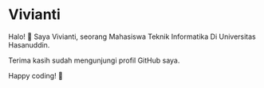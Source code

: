 # Vivianti

Halo! 👋 Saya Vivianti, seorang Mahasiswa Teknik Informatika Di Universitas Hasanuddin.

<!-- ## Tentang Saya

Saya adalah [sebutkan lebih lanjut tentang diri Anda, minat, atau proyek yang Anda kerjakan]. Saya memiliki latar belakang di [sebutkan latar belakang pendidikan atau pengalaman Anda] dan saya senang [sebutkan aktivitas atau hobi Anda yang terkait dengan pemrograman atau pengembangan perangkat lunak].

## Proyek Terkini

Berikut beberapa proyek yang sedang saya kerjakan atau yang baru-baru ini saya selesaikan:

- [Nama Proyek 1](link_proyek_1): Deskripsi singkat proyek 1.
- [Nama Proyek 2](link_proyek_2): Deskripsi singkat proyek 2.
- ...

## Kemampuan

- **Bahasa Pemrograman:** [Daftar bahasa pemrograman yang Anda kuasai]
- **Framework:** [Daftar framework yang Anda kuasai]
- **Teknologi:** [Daftar teknologi atau alat yang Anda pakai]

## Statistik GitHub

[![Statistik GitHub](https://github-readme-stats.vercel.app/api?username=nama_pengguna&show_icons=true&hide_border=true)](https://github.com/nama_pengguna)

## Cara Menghubungi Saya

Anda dapat menghubungi saya melalui:

- Email: [alamat email Anda]
- LinkedIn: [Profil LinkedIn Anda]
- Twitter: [@nama_twitter]

Jangan ragu untuk menghubungi saya jika Anda memiliki pertanyaan, saran, atau ingin berkolaborasi. Saya senang berkenalan dengan sesama pengembang!-->

Terima kasih sudah mengunjungi profil GitHub saya.

Happy coding! 🚀
